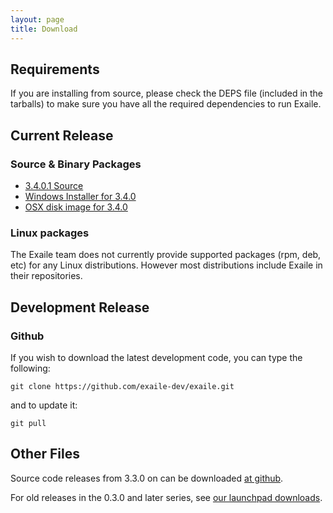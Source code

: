 ```yaml
---
layout: page
title: Download
---
```


## Requirements

If you are installing from source, please check the DEPS file (included in the tarballs) to make sure you have all the required dependencies to run Exaile. 

<!--

## Current Release Candidate

### Source & Binary Packages

*   [3.4.0 RC0 Source](https://launchpad.net/exaile/3.4.x/3.4.0-rc0/+download/exaile-3.4.0-rc0.tar.gz)
*   [Windows Installer](https://launchpad.net/exaile/3.4.x/3.4.0-rc0/+download/exaile-3.4.0-rc0.exe)
*   [OSX disk image](https://launchpad.net/exaile/3.4.x/3.4.0-rc0/+download/Exaile-3.4.0-rc0.dmg)
-->

## Current Release

### Source & Binary Packages

*   [3.4.0.1 Source](https://github.com/exaile-dev/exaile/archive/3.4.0.1.tar.gz)
*   [Windows Installer for 3.4.0](https://github.com/exaile-dev/exaile/releases/download/3.4.0/exaile-3.4.0.exe)
*   [OSX disk image for 3.4.0](https://github.com/exaile-dev/exaile/releases/download/3.4.0/exaile-3.4.0.dmg)

<!--

### Ubuntu Repository

The exaile developers provide an Ubuntu PPA to provide easy, automatic updates for users of Ubuntu.  Just follow the instructions appropriate for your version on [its launchpad page.](https://launchpad.net/~exaile-devel/+archive/ppa)

-->

### Linux packages

The Exaile team does not currently provide supported packages (rpm, deb, etc) for any Linux distributions.  However most distributions include Exaile in their repositories.

## Development Release

### Github

If you wish to download the latest development code, you can type the following:

    git clone https://github.com/exaile-dev/exaile.git

and to update it:

    git pull

## Other Files

Source code releases from 3.3.0 on can be downloaded [at github](https://github.com/exaile-dev/exaile/releases).

For old releases in the 0.3.0 and later series, see [our launchpad downloads](https://launchpad.net/exaile/+download).